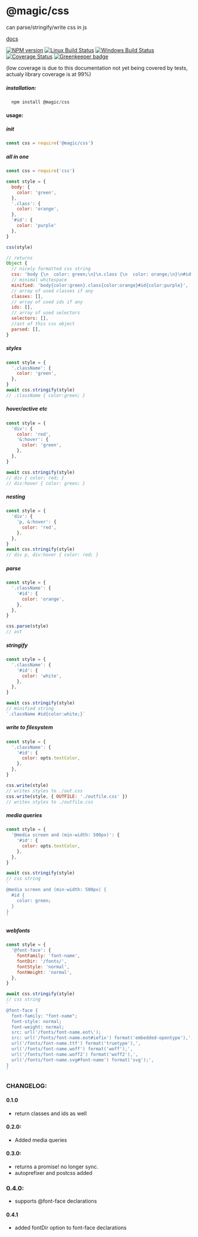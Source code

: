 # @magic/css

can parse/stringify/write css in js

[docs](https://magic.github.io/css/)

[![NPM version][npm-image]][npm-url]
[![Linux Build Status][travis-image]][travis-url]
[![Windows Build Status][appveyor-image]][appveyor-url]
[![Coverage Status][coveralls-image]][coveralls-url]
[![Greenkeeper badge][greenkeeper-image]][greenkeeper-url]

(low coverage is due to this documentation not yet being covered by tests, actualy library coverage is at 99%)

##### installation:
```javascript
  npm install @magic/css
```

#### usage:

##### init
```javascript
const css = require('@magic/css')
```


##### all in one
```javascript
const css = require('css')

const style = {
  body: {
    color: 'green',
  },
  '.class': {
    color: 'orange',
  },
  '#id': {
    color: 'purple'
  },
}

css(style)

// returns
Object {
  // nicely formatted css string
  css: 'body {\n  color: green;\n}\n.class {\n  color: orange;\n}\n#id{\n  color: purple;\n}\n',
  // minimal whitespace
  minified: 'body{color:green}.class{color:orange}#id{color:purple}',
  // array of used classes if any
  classes: [],
  // array of used ids if any
  ids: [],
  // array of used selectors
  selectors: [],
  //ast of this css object
  parsed: [],
}
```

##### styles
```javascript
const style = {
  '.className': {
    color: 'green',
  },
}
await css.stringify(style)
// .className { color:green; }
```

##### hover/active etc
```javascript
const style = {
  'div': {
    color: 'red',
    '&:hover': {
      color: 'green',
    },
  },
}

await css.stringify(style)
// div { color: red; }
// div:hover { color: green; }
```

##### nesting
```javascript
const style = {
  'div': {
    'p, &:hover': {
      color: 'red',
    },
  },
}
await css.stringify(style)
// div p, div:hover { color: red; }
```

##### parse
```javascript
const style = {
  '.className': {
    '#id': {
      color: 'orange',
    },
  },
}

css.parse(style)
// ast
```

##### stringify
```javascript
const style = {
  '.className': {
    '#id': {
      color: 'white',
    },
  },
}

await css.stringify(style)
// minified string
`.className #id{color:white;}`
```

##### write to filesystem
```javascript
const style = {
  '.className': {
    '#id': {
      color: opts.textColor,
    },
  },
}

css.write(style)
// writes styles to ./out.css
css.write(style, { OUTFILE: './outfile.css' })
// writes styles to ./outfile.css
```

##### media queries
```javascript
const style = {
  '@media screen and (min-width: 500px)': {
    '#id': {
      color: opts.textColor,
    },
  },
}

await css.stringify(style)
// css string
`
@media screen and (min-width: 500px) {
  #id {
    color: green;
  }
}
`
```

##### webfonts
```javascript
const style = {
  '@font-face': {
    fontFamily: 'font-name',
    fontDir: '/fonts/',
    fontStyle: 'normal',
    fontWeight: 'normal',
  },
}

await css.stringify(style)
// css string
`
@font-face {
  font-family: "font-name";
  font-style: normal;
  font-weight: normal;
  src: url('/fonts/font-name.eot\');
  src: url('/fonts/font-name.eot#iefix') format('embedded-opentype'),',
  url('/fonts/font-name.ttf') format('truetype'),',
  url('/fonts/font-name.woff') format('woff'),',
  url('/fonts/font-name.woff2') format('woff2'),',
  url('/fonts/font-name.svg#font-name') format('svg');',
}
`
```

### CHANGELOG:
#### 0.1.0
  * return classes and ids as well

#### 0.2.0:
  * Added media queries

#### 0.3.0:
  * returns a promise! no longer sync.
  * autoprefixer and postcss added

### 0.4.0:
  * supports @font-face declarations

#### 0.4.1
  * added fontDir option to font-face declarations


[npm-image]: https://img.shields.io/npm/v/@magic/css.svg
[npm-url]: https://www.npmjs.com/package/@magic/css
[travis-image]: https://travis-ci.com/magic/css.svg?branch=master
[travis-url]: https://travis-ci.org/magic/css
[appveyor-image]: https://ci.appveyor.com/api/projects/status/yk1hmw7ilwb74h5y/branch/master?svg=true
[appveyor-url]: https://ci.appveyor.com/project/jaeh/css/branch/master
[coveralls-image]: https://coveralls.io/repos/github/magic/css/badge.svg
[coveralls-url]: https://coveralls.io/github/magic/css
[greenkeeper-image]: https://badges.greenkeeper.io/magic/css.svg
[greenkeeper-url]: https://greenkeeper.io
